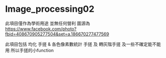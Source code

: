 # Image_processing02

此項目僅作為學術用途 並無任何營利 圖源為 https://www.facebook.com/photo?fbid=408670905277504&set=a.186670277477569

此項目包括 均化 手搓 & 各色像素數統計 手搓  及 轉灰階手搓 及一些不確定能不能用 所以手搓的小function
